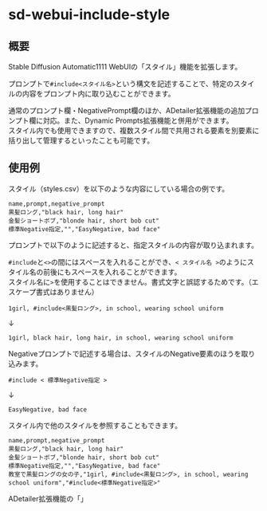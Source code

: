# sd-webui-include-style

## 概要

Stable Diffusion Automatic1111 WebUIの「スタイル」機能を拡張します。

プロンプトで`#include<スタイル名>`という構文を記述することで、特定のスタイルの内容をプロンプト内に取り込むことができます。

通常のプロンプト欄・NegativePrompt欄のほか、ADetailer拡張機能の追加プロンプト欄に対応。また、Dynamic Prompts拡張機能と併用ができます。  
スタイル内でも使用できますので、複数スタイル間で共用される要素を別要素に括り出して管理するといったことも可能です。

## 使用例

スタイル（styles.csv）を以下のような内容にしている場合の例です。

```csv
name,prompt,negative_prompt
黒髪ロング,"black hair, long hair"
金髪ショートボブ,"blonde hair, short bob cut"
標準Negative指定,"","EasyNegative, bad face"
```

プロンプトで以下のように記述すると、指定スタイルの内容が取り込まれます。

`#include`と`<>`の間にはスペースを入れることができ、`< スタイル名 >`のようにスタイル名の前後にもスペースを入れることができます。  
スタイル名に`>`を使用することはできません。書式文字と誤認するためです。（エスケープ書式はありません）

```
1girl, #include<黒髪ロング>, in school, wearing school uniform
```
↓
```
1girl, black hair, long hair, in school, wearing school uniform
```

Negativeプロンプトで記述する場合は、スタイルのNegative要素のほうを取り込みます。  

```
#include < 標準Negative指定 >
```
↓
```
EasyNegative, bad face
```

スタイル内で他のスタイルを参照することもできます。

```csv
name,prompt,negative_prompt
黒髪ロング,"black hair, long hair"
金髪ショートボブ,"blonde hair, short bob cut"
標準Negative指定,"","EasyNegative, bad face"
教室で黒髪ロングの女の子,"1girl, #include<黒髪ロング>, in school, wearing school uniform","#include<標準Negative指定>"
```

ADetailer拡張機能の「」